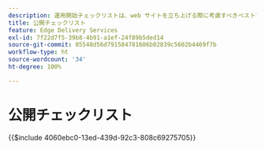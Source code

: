 ```yaml
---
description: 運用開始チェックリストは、web サイトを立ち上げる際に考慮すべきベストプラクティスの概要です。これらの手順は、通常は良いプラクティスですが、Adobe Experience Manager に固有の側面がいくつかあります。
title: 公開チェックリスト
feature: Edge Delivery Services
exl-id: 7f22d7f5-39b8-4b91-a1ef-24f89b5ded14
source-git-commit: 05548d56d791584781606b02839c5602b4469f7b
workflow-type: ht
source-wordcount: '34'
ht-degree: 100%

---
```


# 公開チェックリスト

{{$include 4060ebc0-13ed-439d-92c3-808c69275705}}
